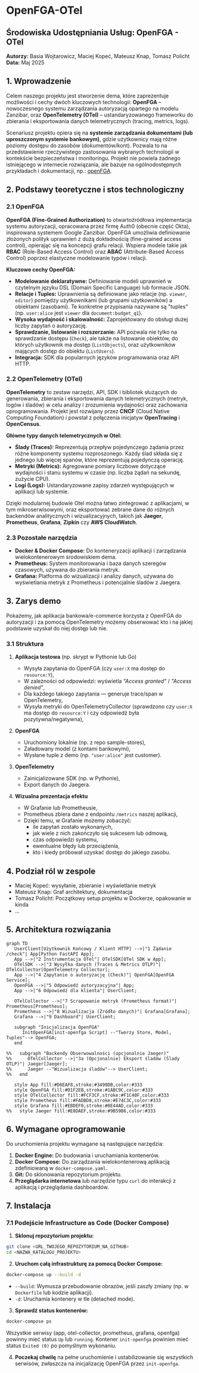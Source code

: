 # OpenFGA-OTel

## Środowiska Udostępniania Usług: OpenFGA - OTel

**Autorzy:** Basia Wojtarowicz, Maciej Kopeć, Mateusz Knap, Tomasz Policht  
**Data:** Maj 2025

## 1. Wprowadzenie

Celem naszego projektu jest stworzenie dema, które zaprezentuje możliwości i cechy dwóch kluczowych technologii: **OpenFGA** – nowoczesnego systemu zarządzania autoryzacją opartego na modelu Zanzibar, oraz **OpenTelemetry (OTel)** – ustandaryzowanego frameworku do zbierania i eksportowania danych telemetrycznych (tracing, metrics, logs).

Scenariusz projektu opiera się na **systemie zarządzania dokumentami (lub uproszczonym systemie bankowym)**, gdzie użytkownicy mają różne poziomy dostępu do zasobów (dokumentów/kont). Pozwala to na przedstawienie rzeczywistego zastosowania wybranych technologii w kontekście bezpieczeństwa i monitoringu. Projekt nie powiela żadnego istniejącego w internecie rozwiązania, ale bazuje na ogólnodostępnych przykładach i dokumentacji, np.: [openFGA](https://github.com/openfga/sample-stores?fbclid=IwY2xjawKR1nxleHRuA2FlbQIxMAABHsJppZ4acY8LCBK6maNSxNt9_tu7k_jWHN-gTs0tglJkXIqhbqKXk8WucG95_aem_PaWmno4MIyNxFFq1ZlbVvw).

## 2. Podstawy teoretyczne i stos technologiczny

### 2.1 OpenFGA

**OpenFGA (Fine-Grained Authorization)** to otwartoźródłowa implementacja systemu autoryzacji, opracowana przez firmę Auth0 (obecnie część Okta), inspirowana systemem Google Zanzibar. OpenFGA umożliwia definiowanie złożonych polityk uprawnień z dużą dokładnością (fine-grained access control), opierając się na koncepcji grafu relacji. Wspiera modele takie jak **RBAC** (Role-Based Access Control) oraz **ABAC** (Attribute-Based Access Control) poprzez elastyczne modelowanie typów i relacji.

**Kluczowe cechy OpenFGA:**

-   **Modelowanie deklaratywne:** Definiowanie modeli uprawnień w czytelnym języku DSL (Domain Specific Language) lub formacie JSON.
-   **Relacje i Tuples:** Uprawnienia są definiowane jako relacje (np. `viewer`, `editor`) pomiędzy użytkownikami (lub grupami użytkowników) a obiektami (zasobami). Te konkretne przypisania nazywane są "tuples" (np. `user:alice` jest `viewer` dla `document:budget_q1`).
-   **Wysoka wydajność i skalowalność:** Zaprojektowany do obsługi dużej liczby zapytań o autoryzację.
-   **Sprawdzanie, listowanie i rozszerzanie:** API pozwala nie tylko na sprawdzanie dostępu (`Check`), ale także na listowanie obiektów, do których użytkownik ma dostęp (`ListObjects`), oraz użytkowników mających dostęp do obiektu (`ListUsers`).
-   **Integracja:** SDK dla popularnych języków programowania oraz API HTTP.

### 2.2 OpenTelemetry (OTel)

**OpenTelemetry** to zestaw narzędzi, API, SDK i bibliotek służących do generowania, zbierania i eksportowania danych telemetrycznych (metryk, logów i śladów) w celu analizy i zrozumienia wydajności oraz zachowania oprogramowania. Projekt jest rozwijany przez **CNCF** (Cloud Native Computing Foundation) i powstał z połączenia inicjatyw **OpenTracing** i **OpenCensus**.

**Główne typy danych telemetrycznych w Otel:**

-   **Ślady (Traces):** Reprezentują przepływ pojedynczego żądania przez różne komponenty systemu rozproszonego. Każdy ślad składa się z jednego lub więcej spanów, które reprezentują pojedynczą operację.
-   **Metryki (Metrics):** Agregowane pomiary liczbowe dotyczące wydajności i stanu systemu w czasie (np. liczba żądań na sekundę, zużycie CPU).
-   **Logi (Logs):** Ustandaryzowane zapisy zdarzeń występujących w aplikacji lub systemie.

Dzięki modularnej budowie Otel można łatwo zintegrować z aplikacjami, w tym mikroserwisowymi, oraz eksportować zebrane dane do różnych backendów analitycznych i wizualizacyjnych, takich jak **Jaeger**, **Prometheus**, **Grafana**, **Zipkin** czy **AWS CloudWatch**.

### 2.3 Pozostałe narzędzia

-   **Docker & Docker Compose:** Do konteneryzacji aplikacji i zarządzania wielokontenerowym środowiskiem dema.
-   **Prometheus:** System monitorowania i baza danych szeregów czasowych, używana do zbierania metryk.
-   **Grafana:** Platforma do wizualizacji i analizy danych, używana do wyświetlania metryk z Prometheus i potencjalnie śladów z Jaegera.
<!-- -   **Jaeger:** System do rozproszonego śledzenia (distributed tracing), umożliwiający wizualizację przepływu żądań. -->

## 3. Zarys demo

Pokażemy, jak aplikacja bankowa/e-commerce korzysta z OpenFGA do autoryzacji i za pomocą OpenTelemetry możemy obserwować kto i na jakiej podstawie uzyskał do niej dostęp lub nie.

### 3.1 Struktura

1. **Aplikacja testowa** (np. skrypt w Pythonie lub Go)
   - Wysyła zapytania do OpenFGA (czy `user:X` ma dostęp do `resource:Y`),
   - W zależności od odpowiedzi: wyświetla _"Access granted"_ / _"Access denied"_,
   - Dla każdego takiego zapytania — generuje trace/span w OpenTelemetry,
   - Wysyła metryki do OpenTelemetryCollector (sprawdzono czy `user:X` ma dostęp do `resource:Y` i czy odpowiedź była pozytywna/negatywna),

2. **OpenFGA**
   - Uruchomiony lokalnie (np. z repo sample-stores),
   - Załadowany model (z kontami bankowymi),
   - Wysłane tuple z demo (np. `"user:alice"` jest customer).

3. **OpenTelemetry**
   - Zainicjalizowane SDK (np. w Pythonie),
   - Export danych do Jaegera.

4. **Wizualna prezentacja efektu**
   - W Grafanie lub Prometheusie,
   - Prometheus zbiera dane z endpointu `/metrics` naszej aplikacji,
   - Dzięki temu, w Grafanie możemy zobaczyć:
     - ile zapytań zostało wykonanych,
     - jak wiele z nich zakończyło się sukcesem lub odmową,
     - czas odpowiedzi systemu,
     - ewentualne błędy lub przeciążenia,
     - kto i kiedy próbował uzyskać dostęp do jakiego zasobu.

<!-- ## 3. Koncepcja studium przypadku

### 3.1 Opis scenariusza

Nasze demo symuluje uproszczony **system zarządzania dokumentami w firmie**. W systemie tym użytkownicy mogą mieć różne role i uprawnienia do różnych typów dokumentów (np. "dokumenty publiczne", "raporty finansowe", "plany projektowe"). Chcemy pokazać:

1.  Jak OpenFGA zarządza autoryzacją: kto ma dostęp do jakich dokumentów i na jakiej podstawie (np. bezpośrednie nadanie, przynależność do grupy, rola).
2.  Jak OpenTelemetry pozwala obserwować te procesy:
    *   Śledzenie każdego żądania o autoryzację (kto, co, kiedy, wynik).
    *   Zbieranie metryk dotyczących liczby zapytań, odsetka udanych/nieudanych autoryzacji, czasu odpowiedzi systemu OpenFGA.
    *   Wizualizację tych danych w Grafanie.

### 3.2 Aktorzy i zasoby

-   **Aktorzy (Użytkownicy):**
    *   `user:alice` (np. analityk)
    *   `user:bob` (np. manager projektu)
    *   `user:charlie` (np. gość)
    *   `group:finance_team` (grupa użytkowników)
    *   `group:project_alpha_members` (grupa użytkowników)
-   **Zasoby (Dokumenty):**
    *   `document:public_info_page` (dokument publiczny)
    *   `document:finance_report_q1` (raport finansowy)
    *   `document:project_alpha_plan` (plan projektu)
-   **Relacje/Uprawnienia:**
    *   `can_view`: Użytkownik może odczytać dokument.
    *   `can_edit`: Użytkownik może modyfikować dokument.
    *   `member`: Użytkownik jest członkiem grupy.
    *   `owner`: Użytkownik jest właścicielem dokumentu (implikuje wszystkie inne uprawnienia).

### 3.3 Definicja reguł autoryzacji (przykładowy model OpenFGA)

Model zostanie zdefiniowany w pliku `openfga_model.json`. Przykładowe reguły:

-   Każdy użytkownik może wyświetlić `document:public_info_page`.
-   Członkowie grupy `group:finance_team` mogą wyświetlać i edytować `document:finance_report_q1`.
-   `user:alice` jest członkiem `group:finance_team`.
-   `user:bob` jest właścicielem `document:project_alpha_plan` i członkiem `group:project_alpha_members`.
-   Członkowie `group:project_alpha_members` mogą wyświetlać `document:project_alpha_plan`. -->

## 4. Podział ról w zespole

- Maciej Kopeć: wysyłanie, zbieranie i wyświetlanie metryk
- Mateusz Knap: Graf architektury, dokumentacja
- Tomasz Policht: Początkowy setup projektu w Dockerze, opakowanie w kinda
- ...

## 5. Architektura rozwiązania
```mermaid
graph TD
   UserClient[Użytkownik Końcowy / Klient HTTP] -->|"1 Żądanie /check"| App[Python FastAPI App];
   App -->|"2 Instrumentacja OTel"| OTelSDK[OTel SDK w App];
   OTelSDK -->|"3 Wysyłka danych (Traces & Metrics OTLP)"| OTelCollector[OpenTelemetry Collector];
   App -->|"4 Zapytanie o autoryzację (Check)"| OpenFGA[OpenFGA Service];
   OpenFGA -->|"5 Odpowiedź autoryzacyjna"| App;
   App -->|"6 Odpowiedź dla klienta"| UserClient;

   OTelCollector -->|"7 Scrapowanie metryk (Prometheus format)"| Prometheus[Prometheus];
   Prometheus -->|"8 Wizualizacja (Źródło danych)"| Grafana[Grafana];
   Grafana -->|"9 Dashboard"| UserClient;

   subgraph "Inicjalizacja OpenFGA"
      InitOpenFGA[init-openfga Script] --"Tworzy Store, Model, Tuples"--> OpenFGA;
   end

%%   subgraph "Backendy Obserwowalności (opcjonalnie Jaeger)"
%%      OTelCollector -->|"3a (Opcjonalnie) Eksport śladów (Ślady OTLP)"| Jaeger[Jaeger];
%%      Jaeger --"Wizualizacja śladów"--> UserClient;
%%   end

   style App fill:#D6EAF8,stroke:#3498DB,color:#333
   style OpenFGA fill:#D1F2EB,stroke:#1ABC9C,color:#333
   style OTelCollector fill:#FCF3CF,stroke:#F1C40F,color:#333
   style Prometheus fill:#FADBD8,stroke:#E74C3C,color:#333
   style Grafana fill:#EBDEF0,stroke:#8E44AD,color:#333
%%   style Jaeger fill:#E8DAEF,stroke:#9B59B6,color:#333
```

## 6. Wymagane oprogramowanie

Do uruchomienia projektu wymagane są następujące narzędzia:

1.  **Docker Engine:** Do budowania i uruchamiania kontenerów.
2.  **Docker Compose:** Do zarządzania wielokontenerową aplikacją zdefiniowaną w `docker-compose.yaml`.
3.  **Git:** Do sklonowania repozytorium projektu.
4.  **Przeglądarka internetowa** lub narzędzie typu `curl` do interakcji z aplikacją i przeglądania dashboardów.

## 7. Instalacja

### 7.1 Podejście Infrastructure as Code (Docker Compose)

1.  **Sklonuj repozytorium projektu:**
   ```bash
   git clone <URL_TWOJEGO_REPOZYTORIUM_NA_GITHUB>
   cd <NAZWA_KATALOGU_PROJEKTU>
   ```

2.  **Uruchom całą infrastrukturę za pomocą Docker Compose:**
   ```bash
   docker-compose up --build -d
   ```
   *   `--build`: Wymusza przebudowanie obrazów, jeśli zaszły zmiany (np. w `Dockerfile` lub kodzie aplikacji).
   *   `-d`: Uruchamia kontenery w tle (detached mode).

3.  **Sprawdź status kontenerów:**
   ```bash
   docker-compose ps
   ```
   Wszystkie serwisy (app, otel-collector, prometheus, grafana, openfga) powinny mieć status `Up` lub `running`. Kontener `init-openfga` powinien mieć status `Exited (0)` po pomyślnym wykonaniu.

4.  **Poczekaj chwilę** na pełne uruchomienie i ustabilizowanie się wszystkich serwisów, zwłaszcza na inicjalizację OpenFGA przez `init-openfga`.
